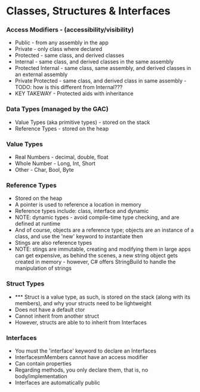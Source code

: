 # Classes, Structures & Interfaces

### Access Modifiers - (accessibility/visibility)
- Public - from any assembly in the app
- Private - only class where declared
- Protected - same class, and derived classes
- Internal - same class, and derived classes in the same assembly
- Protected Internal - same class, same assembly, and derived classes in an external assembly
- Private Protected - same class, and derived class in same assembly - TODO: how is this different from Internal???
- KEY TAKEWAY - Protected aids with inheritance

### Data Types (managed by the GAC)
- Value Types (aka primitive types) - stored on the stack
- Reference Types - stored on the heap

### Value Types
- Real Numbers - decimal, double, float
- Whole Number - Long, Int, Short
- Other - Char, Bool, Byte

### Reference Types
- Stored on the heap
- A pointer is used to reference a location in memory
- Reference types include: class, interface and dynamic
- NOTE: dynamic types - avoid compile-time type checking, and are defined at runtime
- And of course, objects are a reference type; objects are an instance of a class, and use the 'new' keyword to instantiate then
- Stings are also reference types
- NOTE: stings are immutable, creating and modifying them in large apps can get expensive, as behind the scenes, a new string object gets created in memory - however, C# offers StringBuild to handle the manipulation of strings

### Struct Types
- *** Struct is a value type, as such, is stored on the stack (along with its members), and why your structs need to be lightweight
- Does not have a default ctor
- Cannot inherit from another struct
- However, structs are able to to inherit from Interfaces

### Interfaces
- You must the 'interface' keyword to declare an Interfaces
- InterfacesmMembers cannot have an access modifier
- Can contain properties
- Regarding methods, you only declare them, that is, no body/implementation
- Interfaces are automatically public